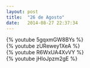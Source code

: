 ```yaml
---
layout: post
title:  "26 de Agosto"
date:   2014-08-27 22:37:34
---
```


<div class="dilma bt-video-container">{% youtube 5gqxmGW8BYs %}</div>
<div class="marina bt-video-container">{% youtube zURewey1XeA %}</div>
<div class="aecio bt-video-container">{% youtube R6WxUA4XvVY %}</div>
<div class="luciana bt-video-container">{% youtube jHloJpzm2gE %}</div>
